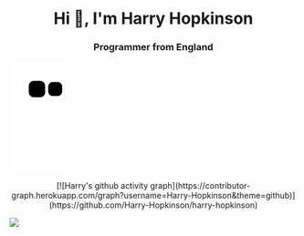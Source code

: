 <h1 align="center">Hi 👋, I'm Harry Hopkinson</h1>
<h3 align="center">Programmer from England</h3>

![github contribution grid snake animation](https://raw.githubusercontent.com/Harry-Hopkinson/harry-hopkinson/output/github-contribution-grid-snake.svg)

<p align="center">
  [![Harry's github activity graph](https://contributor-graph.herokuapp.com/graph?username=Harry-Hopkinson&theme=github)](https://github.com/Harry-Hopkinson/harry-hopkinson)
</p>

[![](https://komarev.com/ghpvc/?username=0xflotus&color=green)](https://github.com/Harry-Hopkinson)
